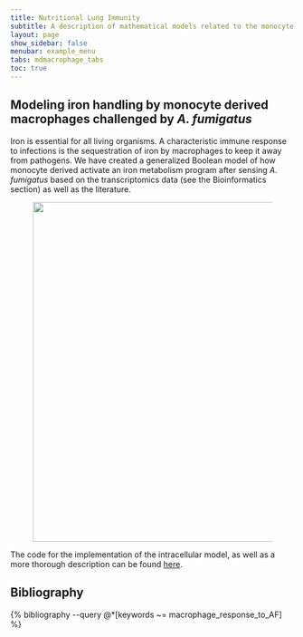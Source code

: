```yaml
---
title: Nutritional Lung Immunity
subtitle: A description of mathematical models related to the monocyte derived macrophages.
layout: page
show_sidebar: false
menubar: example_menu
tabs: mdmacrophage_tabs
toc: true
---
```


## Modeling iron handling by monocyte derived macrophages challenged by _A. fumigatus_
Iron is essential for all living organisms. A characteristic immune response to infections is the sequestration of iron by macrophages to keep it away from pathogens. We have created a generalized Boolean model of how monocyte derived activate an iron metabolism program after sensing _A. fumigatus_ based on the transcriptomics data (see the Bioinformatics section) as well as the literature.

<figure>
<img  src="https://data.nutritionallungimmunity.org/api/v1/file/5dc05722ef2e2603553c5a0d/download?contentDisposition=inline" width="600" />
</figure>


The code for the implementation of the intracellular model, as well as a more thorough description can be found [here](https://github.com/NutritionalLungImmunity/NLI_macrophage_iron_regulation).


## Bibliography

{% bibliography --query @*[keywords ~= macrophage_response_to_AF] %}
